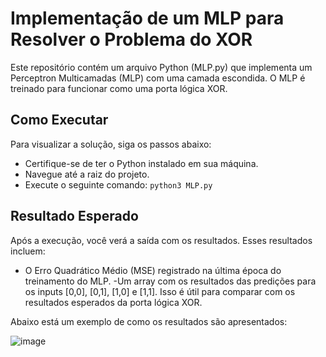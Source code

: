 # Implementação de um MLP para Resolver o Problema do XOR

Este repositório contém um arquivo Python (MLP.py) que implementa um Perceptron Multicamadas (MLP) com uma camada escondida. O MLP é treinado para funcionar como uma porta lógica XOR.

 ## Como Executar
 
Para visualizar a solução, siga os passos abaixo:

- Certifique-se de ter o Python instalado em sua máquina.
- Navegue até a raiz do projeto.
- Execute o seguinte comando:
`python3 MLP.py`

## Resultado Esperado

Após a execução, você verá a saída com os resultados. Esses resultados incluem:

- O Erro Quadrático Médio (MSE) registrado na última época do treinamento do MLP.
-Um array com os resultados das predições para os inputs [0,0], [0,1], [1,0] e [1,1]. Isso é útil para comparar com os resultados esperados da porta lógica XOR.

Abaixo está um exemplo de como os resultados são apresentados:

![image](https://github.com/ahnina/ponderada_MLP/assets/124217721/87812095-0f90-469a-ac4c-b0956ee4a9c6)

